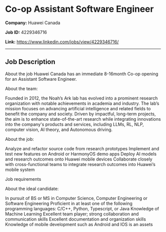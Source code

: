# Co-op Assistant Software Engineer

**Company:** Huawei Canada

**Job ID:** 4229346716

**Link:** https://www.linkedin.com/jobs/view/4229346716/

---

## Job Description

About the job
Huawei Canada has an immediate 8-16month Co-op opening for an Assistant Software Engineer.

About the team:

Founded in 2012, the Noah’s Ark lab has evolved into a prominent research organization with notable achievements in academia and industry. The lab’s mission focuses on advancing artificial intelligence and related fields to benefit the company and society. Driven by impactful, long-term projects, the aim is to enhance state-of-the-art research while integrating innovations into the company's products and services, including LLMs, RL, NLP, computer vision, AI theory, and Autonomous driving.

About the job:

Analyze and refactor source code from research prototypes
Implement and test new features on Android or HarmonyOS demo apps 
Deploy AI models and research outcomes onto Huawei mobile devices
Collaborate closely with cross-functional teams to integrate research outcomes into Huawei’s mobile system

Job requirements

About the ideal candidate:

In pursuit of BS or MS in Computer Science, Computer Engineering or Software Engineering
Proficient in at least one of the following programming languages: C/C++, Python, Typescript, or Java
Knowledge of Machine Learning
Excellent team player; strong collaboration and communication skills
Excellent documentation and organization skills
Knowledge of mobile development such as Android and IOS is an assets
